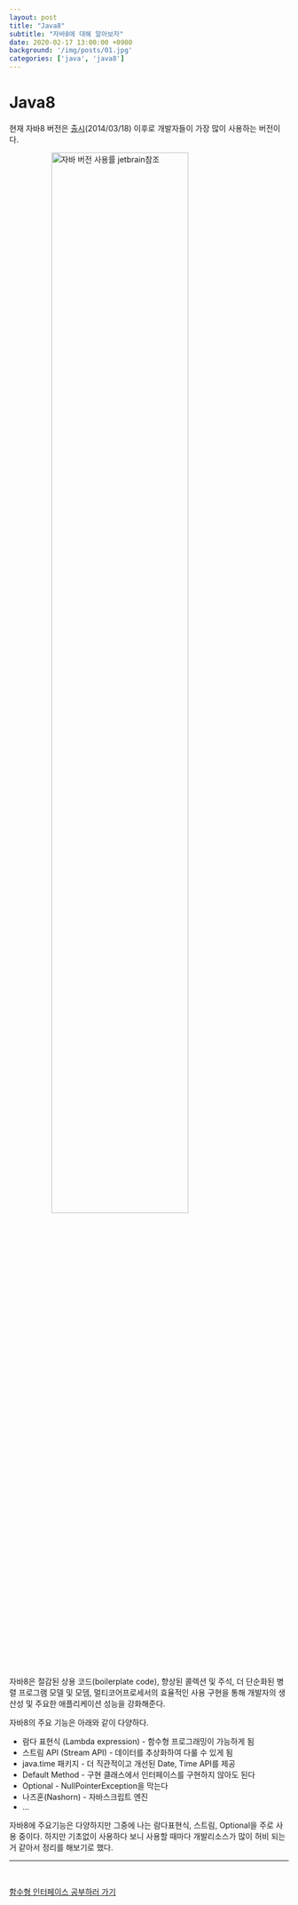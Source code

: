 ```yaml
---
layout: post
title: "Java8"
subtitle: "자바8에 대해 알아보자"
date: 2020-02-17 13:00:00 +0900
background: '/img/posts/01.jpg'
categories: ['java', 'java8']
---
```


# Java8
현재 자바8 버전은 [출시](https://www.java.com/ko/download/help/release_dates.html)(2014/03/18) 이후로 개발자들이 가장 많이 사용하는 버전이다.
 
<img data-action="zoom" src='{{ "/img/posts/javaversion_use_graph.png" }}' alt='자바 버전 사용률 jetbrain참조' style="width: 70%; display: block; margin: 0 auto;" onclick="javascript:location.href='https://www.jetbrains.com/lp/devecosystem-2020/java/'">

자바8은 절감된 상용 코드(boilerplate code), 향상된 콜렉션 및 주석, 더 단순화된 병렬 프로그램 모델 및 모뎀, 멀티코어프로세서의 효율적인 사용 구현을 통해 개발자의 생산성 및 주요한 애플리케이션 성능을 강화해준다.

자바8의 주요 기능은 아래와 같이 다양하다.
- 람다 표현식 (Lambda expression) - 함수형 프로그래밍이 가능하게 됨
- 스트림 API (Stream API) - 데이터를 추상화하여 다룰 수 있게 됨
- java.time 패키지 - 더 직관적이고 개선된 Date, Time API를 제공
- Default Method - 구현 클래스에서 인터페이스를 구현하지 않아도 된다
- Optional - NullPointerException을 막는다
- 나즈혼(Nashorn) - 자바스크립트 엔진
- ...

자바8에 주요기능은 다양하지만 그중에 나는 람다표현식, 스트림, Optional을 주로 사용 중이다. 하지만 기초없이 사용하다 보니 사용할 때마다 개발리소스가 많이 허비 되는거 같아서 정리를 해보기로 했다.

***

<br>

[함수형 인터페이스 공부하러 가기](/java/java8/2020/02/26/java8_02.html)